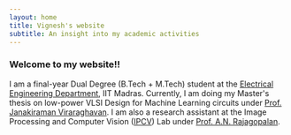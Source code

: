 ```yaml
---
layout: home
title: Vignesh's website
subtitle: An insight into my academic activities
---
```


### Welcome to my website!!  
I am a final-year Dual Degree (B.Tech + M.Tech) student at the [Electrical Engineering Department](http://www.ee.iitm.ac.in/), IIT Madras. Currently, I am doing my Master's thesis on low-power VLSI Design for Machine Learning circuits under [Prof. Janakiraman Viraraghavan](http://www.ee.iitm.ac.in/janakiraman/). I am also a  research assistant at the Image Processing and Computer Vision ([IPCV](http://www.ee.iitm.ac.in/ipcvlab/)) Lab under [Prof. A.N. Rajagopalan](http://www.ee.iitm.ac.in/~raju/).

